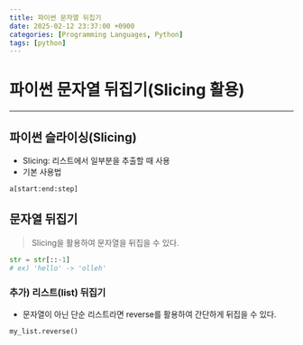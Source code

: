 ```yaml
---
title: 파이썬 문자열 뒤집기
date: 2025-02-12 23:37:00 +0900
categories: [Programming Languages, Python]
tags: [python]
---
```


# 파이썬 문자열 뒤집기(Slicing 활용)
---
## 파이썬 슬라이싱(Slicing)
- Slicing: 리스트에서 일부분을 추출할 때 사용
- 기본 사용법
```python
a[start:end:step]
```

## 문자열 뒤집기
> Slicing을 활용하여 문자열을 뒤집을 수 있다.

```python
str = str[::-1]
# ex) 'hello' -> 'olleh'
```

### 추가) 리스트(list) 뒤집기
- 문자열이 아닌 단순 리스트라면 reverse를 활용하여 간단하게 뒤집을 수 있다.
```python
my_list.reverse()
```